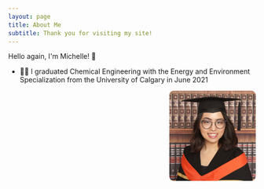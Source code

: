 ```yaml
---
layout: page
title: About Me
subtitle: Thank you for visiting my site!
---
```


Hello again, I'm Michelle! 👋

- 👩‍🔬 I graduated Chemical Engineering with the Energy and Environment Specialization from the University of Calgary in June 2021

<img style="float: right; width:35%; border-radius: 5%;" src="/assets/img/michelle.jpg">